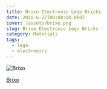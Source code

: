 ```yaml
---
title: Brixo Electronic Lego Bricks
date: 2018-6-22T00:00:00.000Z
cover: /assets/brixo.png
slug: Brixo Electronic Lego Bricks
category: Materials
tags:
  - lego
  - electronics
---
```


![Brixo](/assets/brixo.png)


[Brixo](https://www.kickstarter.com/projects/1068475467/brixo-building-blocks-meet-electricity-and-iot)